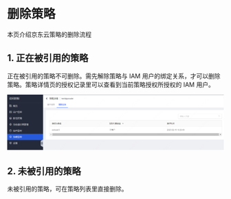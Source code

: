 # 删除策略

本页介绍京东云策略的删除流程

## 1. 正在被引用的策略

正在被引用的策略不可删除。需先解除策略与 IAM 用户的绑定关系，才可以删除策略。策略详情页的授权记录里可以查看到当前策略授权所授权的 IAM 用户。

![](../../../../../../image/IAM/PolicyNew/record1.png)


## 2. 未被引用的策略

未被引用的策略，可在策略列表里直接删除。

